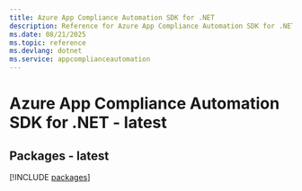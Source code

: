 ```yaml
---
title: Azure App Compliance Automation SDK for .NET
description: Reference for Azure App Compliance Automation SDK for .NET
ms.date: 08/21/2025
ms.topic: reference
ms.devlang: dotnet
ms.service: appcomplianceautomation
---
```

# Azure App Compliance Automation SDK for .NET - latest
## Packages - latest
[!INCLUDE [packages](app-compliance-automation-index.md)]